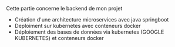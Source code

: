 Cette partie concerne le backend de mon projet

- Création d'une architecture microservices avec java springboot
- Deploiment sur kubernetes avec conteneurs docker
- Déploiement des bases de données via kubernetes (GOOGLE KUBERNETES) et conteneurs docker

